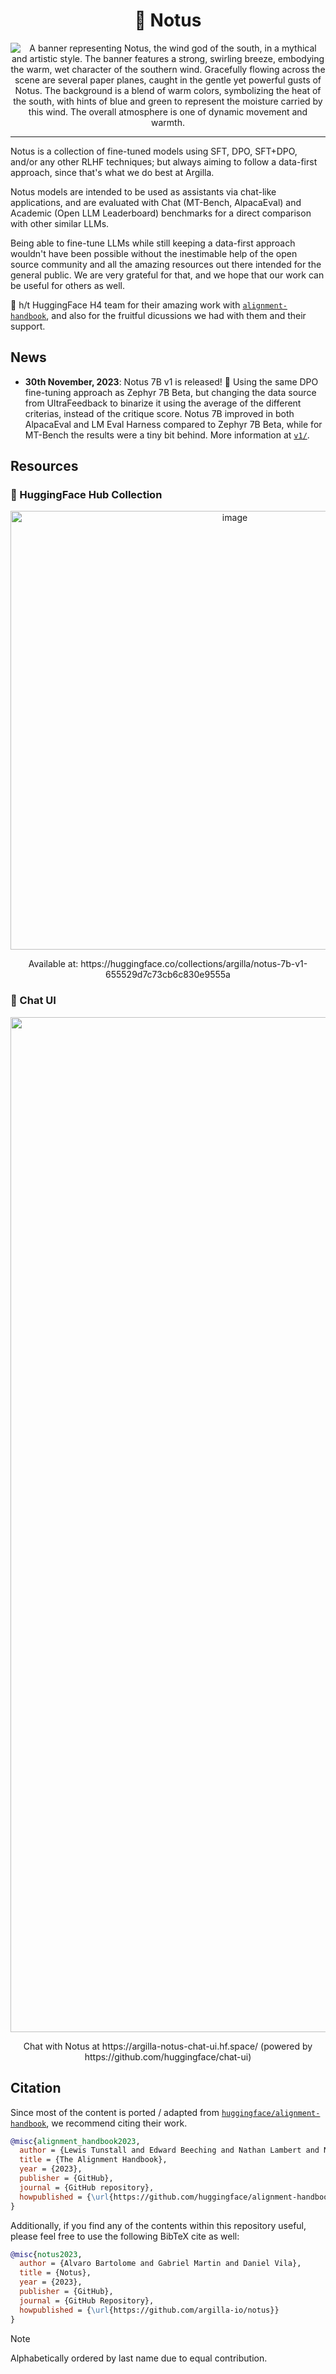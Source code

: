 <div align="center">
  <h1>💨 Notus</h1>
  <img src="https://github.com/argilla-io/notus/assets/36760800/d50bbae1-16ec-40c5-8254-5c4ea60435da" alt="A banner representing Notus, the wind god of the south, in a mythical and artistic style. The banner features a strong, swirling breeze, embodying the warm, wet character of the southern wind. Gracefully flowing across the scene are several paper planes, caught in the gentle yet powerful gusts of Notus. The background is a blend of warm colors, symbolizing the heat of the south, with hints of blue and green to represent the moisture carried by this wind. The overall atmosphere is one of dynamic movement and warmth."/>
</div>

---

Notus is a collection of fine-tuned models using SFT, DPO, SFT+DPO, and/or any other RLHF techniques; but always aiming to follow a data-first approach, since that's what we do best at Argilla.

Notus models are intended to be used as assistants via chat-like applications, and are evaluated with Chat (MT-Bench, AlpacaEval) and Academic (Open LLM Leaderboard) benchmarks for a direct comparison with other similar LLMs.

Being able to fine-tune LLMs while still keeping a data-first approach wouldn't have been possible without the inestimable help of the open source community and all the amazing resources out there intended for the general public. We are very grateful for that, and we hope that our work can be useful for others as well.

🎩 h/t HuggingFace H4 team for their amazing work with [`alignment-handbook`](https://github.com/huggingface/alignment-handbook), and also for the fruitful dicussions we had with them and their support.

## News

* **30th November, 2023**: Notus 7B v1 is released! 🎉 Using the same DPO fine-tuning approach as Zephyr 7B Beta, but changing the data source from UltraFeedback to binarize it using the average of the different criterias, instead of the critique score. Notus 7B improved in both AlpacaEval and LM Eval Harness compared to Zephyr 7B Beta, while for MT-Bench the results were a tiny bit behind. More information at [`v1/`](./v1/).

## Resources

### 🤗 HuggingFace Hub Collection

<div align="center">
  <img width="702" alt="image" src="https://github.com/argilla-io/notus/assets/36760800/49bddbd2-ecfc-46d6-8d1d-1cb760dfe08b">
  <p>Available at: https://huggingface.co/collections/argilla/notus-7b-v1-655529d7c73cb6c830e9555a</p>
</div>

### 💬 Chat UI

<div align="center">
  <img width="1624" alt="image" src="https://github.com/argilla-io/notus/assets/36760800/a950f7f2-74ea-4873-a314-3afd1d4d7ac8">
  <p>Chat with Notus at https://argilla-notus-chat-ui.hf.space/ (powered by https://github.com/huggingface/chat-ui)</p>
</div>

## Citation

Since most of the content is ported / adapted from [`huggingface/alignment-handbook`](https://github.com/huggingface/alignment-handbook), we recommend citing their work.

```bibtex
@misc{alignment_handbook2023,
  author = {Lewis Tunstall and Edward Beeching and Nathan Lambert and Nazneen Rajani and Alexander M. Rush and Thomas Wolf},
  title = {The Alignment Handbook},
  year = {2023},
  publisher = {GitHub},
  journal = {GitHub repository},
  howpublished = {\url{https://github.com/huggingface/alignment-handbook}}
}
```

Additionally, if you find any of the contents within this repository useful, please feel free to use the following BibTeX cite as well:

```bibtex
@misc{notus2023,
  author = {Alvaro Bartolome and Gabriel Martin and Daniel Vila},
  title = {Notus},
  year = {2023},
  publisher = {GitHub},
  journal = {GitHub Repository},
  howpublished = {\url{https://github.com/argilla-io/notus}}
}
```

> [!NOTE]
> Alphabetically ordered by last name due to equal contribution.
